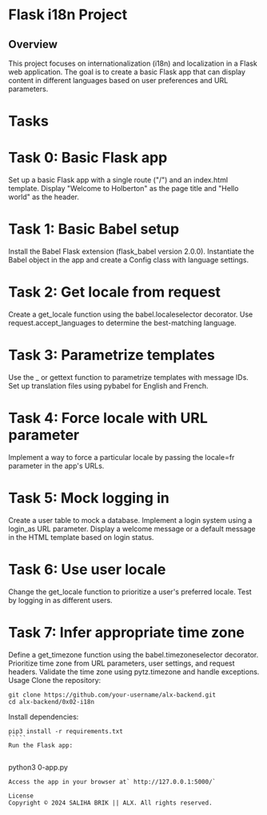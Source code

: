 # Flask i18n Project



## Overview
This project focuses on internationalization (i18n) and localization in a Flask web application. The goal is to create a basic Flask app that can display content in different languages based on user preferences and URL parameters.

# Tasks

# Task 0: Basic Flask app
Set up a basic Flask app with a single route ("/") and an index.html template.
Display "Welcome to Holberton" as the page title and "Hello world" as the header.
# Task 1: Basic Babel setup
Install the Babel Flask extension (flask_babel version 2.0.0).
Instantiate the Babel object in the app and create a Config class with language settings.
# Task 2: Get locale from request
Create a get_locale function using the babel.localeselector decorator.
Use request.accept_languages to determine the best-matching language.
# Task 3: Parametrize templates
Use the _ or gettext function to parametrize templates with message IDs.
Set up translation files using pybabel for English and French.
# Task 4: Force locale with URL parameter
Implement a way to force a particular locale by passing the locale=fr parameter in the app's URLs.
# Task 5: Mock logging in
Create a user table to mock a database.
Implement a login system using a login_as URL parameter.
Display a welcome message or a default message in the HTML template based on login status.
# Task 6: Use user locale
Change the get_locale function to prioritize a user's preferred locale.
Test by logging in as different users.
# Task 7: Infer appropriate time zone
Define a get_timezone function using the babel.timezoneselector decorator.
Prioritize time zone from URL parameters, user settings, and request headers.
Validate the time zone using pytz.timezone and handle exceptions.
Usage
Clone the repository:

```
git clone https://github.com/your-username/alx-backend.git
cd alx-backend/0x02-i18n
```
Install dependencies:


``````
pip3 install -r requirements.txt
`````
Run the Flask app:


``````
python3 0-app.py
``````
Access the app in your browser at` http://127.0.0.1:5000/`

License
Copyright © 2024 SALIHA BRIK || ALX. All rights reserved.
